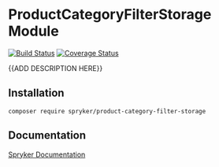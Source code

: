 # ProductCategoryFilterStorage Module
[![Build Status](https://travis-ci.org/spryker/ProductCategoryFilterStorage.svg)](https://travis-ci.org/spryker/ProductCategoryFilterStorage)
[![Coverage Status](https://coveralls.io/repos/github/spryker/ProductCategoryFilterStorage/badge.svg)](https://coveralls.io/github/spryker/ProductCategoryFilterStorage)

{{ADD DESCRIPTION HERE}}

## Installation

```
composer require spryker/product-category-filter-storage
```

## Documentation

[Spryker Documentation](https://academy.spryker.com/developing_with_spryker/module_guide/modules.html)
